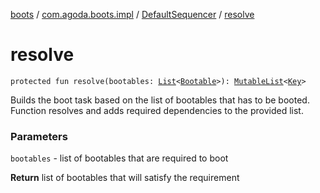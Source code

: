 [boots](../../index.md) / [com.agoda.boots.impl](../index.md) / [DefaultSequencer](index.md) / [resolve](./resolve.md)

# resolve

`protected fun resolve(bootables: `[`List`](https://kotlinlang.org/api/latest/jvm/stdlib/kotlin.collections/-list/index.html)`<`[`Bootable`](../../com.agoda.boots/-bootable/index.md)`>): `[`MutableList`](https://kotlinlang.org/api/latest/jvm/stdlib/kotlin.collections/-mutable-list/index.html)`<`[`Key`](../../com.agoda.boots/-key/index.md)`>`

Builds the boot task based on the list of bootables that has to be booted.
Function resolves and adds required dependencies to the provided list.

### Parameters

`bootables` - list of bootables that are required to boot

**Return**
list of bootables that will satisfy the requirement

